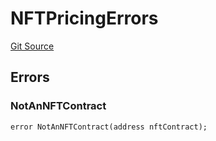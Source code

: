 # NFTPricingErrors
[Git Source](https://github.com/thrackle-io/tron/blob/a6e068f4bc8dd6e86015430d874759ac1519196d/src/common/IErrors.sol)


## Errors
### NotAnNFTContract

```solidity
error NotAnNFTContract(address nftContract);
```

